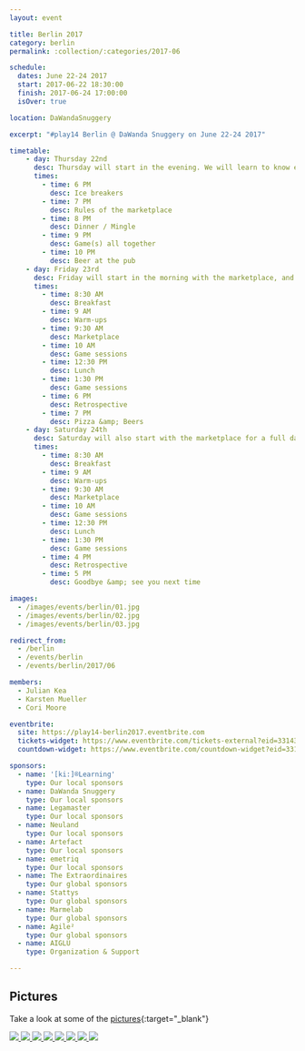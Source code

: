 ```yaml
---
layout: event

title: Berlin 2017
category: berlin
permalink: :collection/:categories/2017-06

schedule:
  dates: June 22-24 2017
  start: 2017-06-22 18:30:00
  finish: 2017-06-24 17:00:00
  isOver: true

location: DaWandaSnuggery

excerpt: "#play14 Berlin @ DaWanda Snuggery on June 22-24 2017"

timetable:
    - day: Thursday 22nd
      desc: Thursday will start in the evening. We will learn to know each other and share a nice dinner all together.
      times:
        - time: 6 PM
          desc: Ice breakers
        - time: 7 PM
          desc: Rules of the marketplace
        - time: 8 PM
          desc: Dinner / Mingle
        - time: 9 PM
          desc: Game(s) all together
        - time: 10 PM
          desc: Beer at the pub
    - day: Friday 23rd
      desc: Friday will start in the morning with the marketplace, and then we will play games all day long.
      times:
        - time: 8:30 AM
          desc: Breakfast
        - time: 9 AM
          desc: Warm-ups
        - time: 9:30 AM
          desc: Marketplace
        - time: 10 AM
          desc: Game sessions
        - time: 12:30 PM
          desc: Lunch
        - time: 1:30 PM
          desc: Game sessions
        - time: 6 PM
          desc: Retrospective
        - time: 7 PM
          desc: Pizza &amp; Beers
    - day: Saturday 24th
      desc: Saturday will also start with the marketplace for a full day of games. Whoever needs to catch a plane can leave earlier.
      times:
        - time: 8:30 AM
          desc: Breakfast
        - time: 9 AM
          desc: Warm-ups
        - time: 9:30 AM
          desc: Marketplace
        - time: 10 AM
          desc: Game sessions
        - time: 12:30 PM
          desc: Lunch
        - time: 1:30 PM
          desc: Game sessions
        - time: 4 PM
          desc: Retrospective
        - time: 5 PM
          desc: Goodbye &amp; see you next time

images:
  - /images/events/berlin/01.jpg
  - /images/events/berlin/02.jpg
  - /images/events/berlin/03.jpg

redirect_from:
  - /berlin
  - /events/berlin
  - /events/berlin/2017/06

members:
  - Julian Kea
  - Karsten Mueller
  - Cori Moore

eventbrite: 
  site: https://play14-berlin2017.eventbrite.com
  tickets-widget: https://www.eventbrite.com/tickets-external?eid=33143290474&ref=etckt
  countdown-widget: https://www.eventbrite.com/countdown-widget?eid=33143290474

sponsors:
  - name: '[ki:]®Learning'
    type: Our local sponsors
  - name: DaWanda Snuggery
    type: Our local sponsors
  - name: Legamaster
    type: Our local sponsors
  - name: Neuland
    type: Our local sponsors
  - name: Artefact
    type: Our local sponsors
  - name: emetriq
    type: Our local sponsors
  - name: The Extraordinaires
    type: Our global sponsors
  - name: Stattys
    type: Our global sponsors
  - name: Marmelab
    type: Our global sponsors
  - name: Agile²
    type: Our global sponsors
  - name: AIGLU
    type: Organization & Support

---
```



## Pictures
Take a look at some of the [pictures](https://goo.gl/photos/bXmjikpJ3cTnWBzZ8){:target="_blank"}

<a href='https://goo.gl/photos/bXmjikpJ3cTnWBzZ8' target="_blank">
  <img src='https://lh3.googleusercontent.com/B1one5Syf151NgJ1_zYGEZWJADlycLsi5Yg-NG9OQSoPF7v_w1uE20-6pTkOuXVdHLPTKrVKxTNAJqUmHeHVmnFwVtgyW88Zt1F9wdzXV76_vlGcw6TBaNVixKTm88IbMQD7lw4nG9iXVWeh60g5LQQ0cmE-1BzD3Wl4cmejB9TVe1dt1uYwAslyv-iTWsYgUdxUCUovLmiu7393I7hE19IGKabOR7G-k7_M5Q1ZJbxsCmi4vUxI3oySW_kfZEAdaAkvY5uzI_-NvrRKKRMhmjyvz9EA8hB5RQxhtOykywM0eXkpyJeK2H5H_qgwLrW7Bngsa_h_bOpjG-o42mHtdyLWoWCkud3Gs8Diis4hAm_S3CfA6m7jdgXiDOijetsjJK75qtusxXCo_N8GV3eqH_tUakGfgi9ReA_yG4sSO2QH4h5eG_bnh0AuwLyU_8zwJ5IR603YWxilZIwxis4r-hpiNkR_q8DPfNgMd0MDawBFt_eitxOObgm8GX7zloX0LRYBQ8Fl9xa27CrWaEXeZLmweFixcrXxSSnsSH6QnzCcsfMWZ91KETQWCVvLdBL0fUwbsu0x-CZiwdGr4eXDGn8BKkOgq-055W33d9XKu-NYvr7HWGCe6x2HQq_AmfK-OvkGSI8rmhjJfGoo17SWqHtB58pZAcT8caoQrJwz6w=w1408-h1056-no' />
  <img src='https://lh3.googleusercontent.com/ApFX50kyIJUsyUjhC0P8lovGtKbfNVBoooakEVbspIOHCdG3Jnbow541nqhdkL2prvYC3ErM_vyNtT0x3buvl3KjWcm_vsT1hSmo_Zp9dn4KZ1UpDVSxT06OCU1OfWXrtOrF2IxcvN69AvDW4dVzuVsl0TisXFMcebfO77GBQg7zR84LzEicpN1Ga51RODs3TG6TkAQAC_GlN0Qq1ZB2J1ON_LtuSyDlHwr8oG7Z2MEqQtMkVFyDuzk0S0O6zMCszc0Zrw_IV8oH4taI7YFYcS9ATQieEA1Qz_uZvzRCup8QTzbgSgXAFj902jyQWkGZl6Fw3MkQlpNpORCOPxHZVp2nG2bKlLEy57eqEouiDuKXml_n-_k-s2tqbrl00CYtJQZJqV5ex3zuYb9UJXoOrEVF1baPD90vazbDFFbXseOXxARKFcR7VCAA9rhWR-DlTAthytf8zRQURuUGSZd-GCiDKZ_aBKfh0DBnqVbIUMR0EzANy2bUQn_5TRXQQIqgFcQ102Hs8MOCZNiMAZJ1PgU6L1wYOwUGU7EZ8jpS0iw9HAPc_EXkuL7AGgEEAOAwfhQacYNKq7i2D6U9OY_ptYsZTXAb0iro5Zc-HZchzCWKUQhO1M798lSWr55zLEU3SnMJBTR9Lf-279Y2POtBhlJTNFcm6RFRaMIHibmhhg=s1056-no' />
  <img src='https://lh3.googleusercontent.com/bhS_yhuyT8Oaw5uJKe80wAxSTg_y2EVyElqq08VjJ4fnqjfSWoDevRZKV4-xI0P-48XdRliWL4y62BoR8iLLL1Op5hVut8Gy9EvZJMUR_H-PvX-0rbOJ9KrjouDMXm8aA9VAZ3jHF5wwMBgfi7BeHpQlTsyOT8iVtm2kT8EPv89LjmCv9FcZID4sOQKMIJXW9pTg1o-Cku8rxNY1QWnwqeoqCRs1DhRApKpZkNnZJE_W8zgbv9crgO37DvplC9fZ5zu1lMfiU-1VuD7r9KisD00s61c2UJpBeqzL68aQ5Fr54manpv-Tv-XTaUTzBZ0looVaN4ZFIaa5WgVl7o4RCt24Je6Pdsfd6pOnl1jhYOoNsAmC59JJ4c80rVtrQjMBXi8D9XGP8dOfAgLIco4ULvZ_Moft3QoXYgi3A_rloGSaG-cT0hJHSltfjNiPgXsplUxa-7i0WJfHqeAUFmyXJaDcJYi38e3M2QQftJJOb7EbSKMiYgXtxufxdljKafUR__WjfVips3mKsILOekR-rOJjn9N8C4PiMykcPa-kOIgWa4q5XMYWeih1HFhPwxWFZdXJ9Ki88HRQ1R8TNlKDOmJlK1DOiqACkukM34RltX69ihzphGzoU9GmKogSZc6noMdoAksUKzTV3f2up7MUXwZcKAFwyIJKSl0zJm7ctsa3Yg=w1343-h1007-no
' />
  <img src='https://lh3.googleusercontent.com/rmE9O7-C6Ow2UGhsAuWL2UTUAeDTcCUYPOv42T30nPngFlicA3_ualP-pyics9PUQT9TJCf1pr8zt7spjtbji-M3_t2ACnIRh4mQil38kkPnIC3D6YBkm2LziOmmDWRcjjZhauXU85tLIznbIvjkn-bLCGr7-8kzo1Rl-GOsldiW4u-nhySeVYsvVD46Yjst_TpZNWnKmltAKBZVFypsu1rgtl7J6fUF3ax2jIXs_KOVZJ1uNczBqpYL5iVupoGkfirrKAXEIcCNDulmhxCTdPyknE0uI6XO0JUTtmWKt-XS3W7hObqq1M64RYL9ITXsOGHQkyiNAe491D0qIAi-4tIGkWSRAIFQ0w8jODqEQYS4UkdphEmMC-lxm3S1MQu3cc3RT3Xh9sVLyl59DlOjxNYPq7IWUFrJSvw_YUQFh8FcH8XUYKB5oHEUVxuvUZcmOC61WEcRYoOvIUcGBSajegc_enElH5kxTksvn1PgCfwInV7NGJySenE2CJd15xvd29cvHTmerhHhUN8iCVZGEjMw57xMHmvh1wbjIrHKdadWJaRAs4p8v_M3hsjWUVQMeg8zcYrle05IBK_8xtQdXiHXSyFlda1lZ-wjnTkOZPAvk6Qzmox-OL6w6o_Fkst0_Le7J4eYW6f5SlldXa4MdoMB36HmD2RVacGjBi8hx4sR1A=w1000-h932-no' />
  <img src='https://lh3.googleusercontent.com/ux94PDdYl1SLUPFyuxBEDlryANGShzlB7Rb7lUW67AxdXXfpxBMN2wS3dsAW6W7NpQriFVMcJ-Cjd69uLRb4fIe5QYM2V85bhfGz_Z4rdnzXFbYdcnhYCScPWQIagRrOJOiweAEZfee8Z2aIEOb44-sb_ZmMmdzHnGFRw1AquXR0sRQh-tPhq8y5Otvdpom515J6jq49_OXdQflbEVICCEI7JVSB6FFEHWLUh4uWm29TL2xQqTWnNJLg6wfGGTmyfzX-w7hxidBRN7eekYlx3-zqkAOHsui6u2H7_DijnEQ_QCz2NTHlksLMqXSAFFAVu2ozrrzdAWt6mFAkyujPCnkZAYeQCzaMpPK7iyTNqmlbjJL6V57L3oIkYqeWiWMdRXy62yZYF9mEtS_mwmrASuqLebWADDZ7dvZFEx9vAd5YgbQ3LZw2fDCpt2eWzbiO3W7nuUo1bdqI5oqqMXKu3tqct2MsO2uCOBHHLH4FCBO55uJhi85EGVihNGBXmP3EkmHuTphVgptEesJlhqKozXyk8yyh_zHYYixkJB2LmqfJzZYxyJo66lZ8opF_pDjMWP6GCdYSKeO-IY2WjbLj5StRdkC26Z9gEZZrlKmRB8H_p4OGZ9FtPf3VLUld949m_z53ITwAi6KST8a__Cz-qen_CC5JaF2OUfZftbg49qqaPYw=w2048-h469-no' />
  <img src='https://lh3.googleusercontent.com/L9pKT_ksFh6_s8G9-oC6SvvFEKz18RvmwWKgxfbPUQYtN9zdC-UtUiuRNiYWabMGgNDLeioUj-z7hW7P9wOMVKF_mKWRh6rVQGRktkmm_eihQ3bu3p8LmUwYi0ViArcVHq_jbHA4YTBo7BXe-SEe16hnoAlBGElE0WC7T3N_RPyffd3g0viVqlsJxtGIBHPKhQ-7x8NA32TyQCWKzcW4m21og4ixwplChUoirJ737AxMQUfwBwUg7zh8KsyWB7BHb6n-h1OqOCzGHelUE3XZrPxbGLHwSnI1NbdruWMGyJBZXGT1hG-TyFggIbehvhxoGtjmEAF_fMc6S_0oFVDl5oPBrooXAt9afc1ilCJnycZuXtXgK6DDbF8MIH7Ae3EeHa1rtJukrX6LlR21C8rcbF2g9AQMJewTNosebAzfMco-mtIAJt2kwgEXKWdZ6SeEoQ77K1B0ViBhiccvjq-Wg8nQPwbXC1IDLsoA7Cv1PWgfRpnxkXCW9_TmuqX3Ig-kgOWC5hlX6Hl1h5gz_U-APCRohmY36Eg99y_HgSUDfYUYFkizKY5_l26RHmv1ZxN34GZRXNQig0UtKy2HFHd_CMB5WFN7Bnfo5QExeSzs66D-g3IB4b-c9KVb-fnHteGGBUWSw7xvU849T-Y701op3sUrGON9WPUakcLeRRDyyA=w792-h1056-no' />
  <img src='https://lh3.googleusercontent.com/XGM5z9eBroV6ddaFTY9ZKRCRdeFFsFT1XBDWDr4N6HEictXVSC59lKexWKcoB9Z1Xg2K7dZ15S08IaiK9s2fK4ZaYGt3m34ZGOjDaU6SFYWXYnWhj9L1jXAOF9t0g1_Y6YAxeQzCBYHvgIFNJVcWFvIM9g-soEVekcY6O4zOyqU27JCniGHcYqg2D5piRj8hlM-iyw93lO7OhwwjbpZ3v3ICz4ZEVTVW4YWb5fQwPJkmRVXayNgQ0TRF3-YJ6MLVUYpXe8it7r24Cb_HAD2n0zozqrkIh8qQ4WbbHC4JTgMBl3VAPeqaWZbMH76oZLGgRe4sLP1gHIUzlRHSdArQiLh_qgd5FrBiBMoUSwG9VOvdu_bGxoS52bOR3vmqpqSp6KTOkjCbtm0GKpbVpPexCkAp53m-UdKqBxMcHOWyXAF1hJ2axMQQsmQZrezQHwuD3OmAQQXf00arg47Qz6N6c4pjnpg9Jre1I-2PPnfE9EspR42ceqKDkHgzdtLG928pw7o1HzHq-UE1Qj-I9Zdh7qTBks4G1oPf3MDhVD5dvMV8JqEeZv4STrdUeOniqb0HpYxT3NPcJQWLLd51LGUzjmWRkbJCeitpGMZnsjUvGXX0lPDTl50abC5B20J_7FPqusobdBWbzKoo37fIhld0kQLhK7N04cImcXamth-xP1oAYg=w1343-h1007-no' />
  <img src='https://lh3.googleusercontent.com/edwmiNkNbwOKXq1H3dG9-blo953AWsH19vV5Ni7TxAMFV6atOjT_0I69yTGa6cLH2cpWgn33FWPNl3x7rn4Fr0lrla_oYEB2YLr4QJ2J6kw2ZDf8uFfGhwGir23KD0qD3FQVtaITfl0kFl9fxxuomUr-5RnY8Di3uwBQOt4nO_ECiicz-RZHqLfQ6Ei6rQ4_KEnob9y4_nIcY-DLpF0FEpMB2dbXAArYCMbiaxiQznpCt-TwnD3dAqPCmPXtrw9I9FIBCtEEAiH8ouUbscIGEuTF0XgqR8NkTsOuSGIMRh63EZLwgtvyKRZvgdv7qdd5v53o5Gx0Y5IuUBDBdQqoBo2ZB00Xc9YUxdcvf6jPayLBb_e71lDKS4cU9jWRPlBDcu_AADxxhAIY0a-QHXyLrCqKytuDVkRobiK5hHPcm3PDJs0wcBB4GSAJepJsd3VvBzSLa0TL4HxfI1Z9H-kTFOPm3CSBbItnpKBROTgx3I190O3QaYFc8gHzcRd2M7RtdQh4IK4SFts9qv0jnmwrsvsnJrA_YhdTkgFiL8L3_953aCI3wo_VNgGs8MYIYMkcIY-ZidlXaXeGLBwMk5ma6W0BEwwCjZmnmYHQNt5jNvi-QAeygse1Y6Gv7yH8xw4pF_zqTQ3vX6GhK7rq2zkO-KvVSSw8wZ4yuICQzG9Bn7npZw=w1000-h750-no' />
</a>

